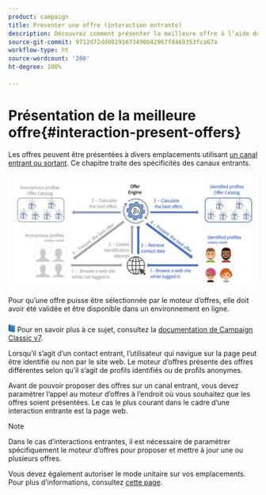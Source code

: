 ```yaml
---
product: campaign
title: Présenter une offre (interaction entrante)
description: Découvrez comment présenter la meilleure offre à lʼaide du module Interaction de Campaign.
source-git-commit: 9712d72dd08291673490b42967fd469353fca67a
workflow-type: ht
source-wordcount: '200'
ht-degree: 100%

---
```


# Présentation de la meilleure offre{#interaction-present-offers}

Les offres peuvent être présentées à divers emplacements utilisant [un canal entrant ou sortant](interaction-architecture.md#interaction-types). Ce chapitre traite des spécificités des canaux entrants.

![](assets/inbound-interactions.png)

Pour quʼune offre puisse être sélectionnée par le moteur dʼoffres, elle doit avoir été validée et être disponible dans un environnement en ligne.

![](../assets/do-not-localize/book.png) Pour en savoir plus à ce sujet, consultez la [documentation de Campaign Classic v7](https://experienceleague.adobe.com/docs/campaign-classic/using/managing-offers/managing-an-offer-catalog/approving-and-activating-an-offer.html?lang=fr#approving-offer-content).

Lorsquʼil sʼagit dʼun contact entrant, lʼutilisateur qui navigue sur la page peut être identifié ou non par le site web. Le moteur dʼoffres présente des offres différentes selon quʼil sʼagit de profils identifiés ou de profils anonymes.

Avant de pouvoir proposer des offres sur un canal entrant, vous devez paramétrer lʼappel au moteur dʼoffres à lʼendroit où vous souhaitez que les offres soient présentées. Le cas le plus courant dans le cadre dʼune interaction entrante est la page web.

>[!NOTE]
>
>Dans le cas dʼinteractions entrantes, il est nécessaire de paramétrer spécifiquement le moteur dʼoffres pour proposer et mettre à jour une ou plusieurs offres.
>
>Vous devez également autoriser le mode unitaire sur vos emplacements. Pour plus dʼinformations, consultez [cette page](interaction-offer-spaces.md).
